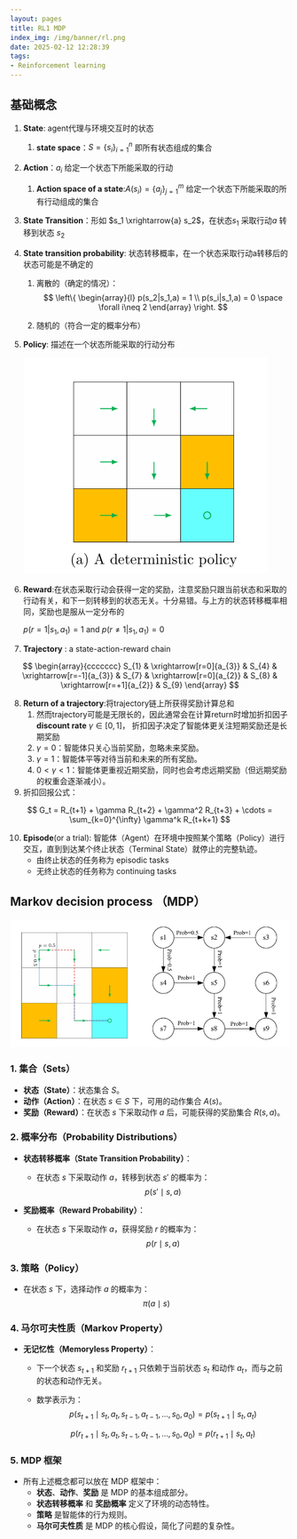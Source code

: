 ```yaml
---
layout: pages
title: RL1 MDP
index_img: /img/banner/rl.png 
date: 2025-02-12 12:28:39
tags:
- Reinforcement learning
---
```


## 基础概念

1. **State**: agent代理与环境交互时的状态

   1. **state space**：$S=\{s_{i}\}_{i=1}^n$ 即所有状态组成的集合

2. **Action**：$a_{i}$ 给定一个状态下所能采取的行动

   1. **Action space of a state**:$A(s_i) = \{a_j\}_{j=1}^m$ 给定一个状态下所能采取的所有行动组成的集合

3. **State Transition**：形如 $s_1 \xrightarrow{a} s_2$，在状态$s_1$ 采取行动$a$ 转移到状态 $s_2$

4. **State transition probability**: 状态转移概率，在一个状态采取行动a转移后的状态可能是不确定的

   1. 离散的（确定的情况）：
      $$
      \left\{
        \begin{array}{l}
          p(s_2|s_1,a) = 1 \\
          p(s_i|s_1,a) = 0 \space \forall i\neq 2
        \end{array} \right.
      $$

   2. 随机的（符合一定的概率分布）

5. **Policy**: 描述在一个状态所能采取的行动分布

   ![](/img/rl/rl_1_policy.png)

6. **Reward**:在状态采取行动会获得一定的奖励，注意奖励只跟当前状态和采取的行动有关，和下一刻转移到的状态无关。十分易错。与上方的状态转移概率相同，奖励也是服从一定分布的

   $p(r = 1|s_1,a_1) = 1$  and  $p(r\neq 1|s_1,a_1)=0$

7. **Trajectory** : a state-action-reward chain

$$
\begin{array}{ccccccc}
S_{1} & \xrightarrow[r=0]{a_{3}} & S_{4} & \xrightarrow[r=-1]{a_{3}} & S_{7} & \xrightarrow[r=0]{a_{2}} & S_{8} & \xrightarrow[r=+1]{a_{2}} & S_{9}
\end{array}
$$

8. **Return of a trajectory**:将trajectory链上所获得奖励计算总和
   1. 然而trajectory可能是无限长的，因此通常会在计算return时增加折扣因子**discount rate** $\gamma \in [0,1]$， 折扣因子决定了智能体更关注短期奖励还是长期奖励
   2. $\gamma =0$：智能体只关心当前奖励，忽略未来奖励。
   3. $\gamma =1$：智能体平等对待当前和未来的所有奖励。
   4. $0 <\gamma <1$：智能体更重视近期奖励，同时也会考虑远期奖励（但远期奖励的权重会逐渐减小）。
9. 折扣回报公式：

$$
G_t = R_{t+1} + \gamma R_{t+2} + \gamma^2 R_{t+3} + \cdots = \sum_{k=0}^{\infty} \gamma^k R_{t+k+1}
$$

10. **Episode**(or a trial): 智能体（Agent）在环境中按照某个策略（Policy）进行交互，直到到达某个终止状态（Terminal State）就停止的完整轨迹。
    * 由终止状态的任务称为 episodic tasks
    * 无终止状态的任务称为 continuing tasks

## Markov decision process （MDP）

![](/img/rl/rl_1_mdp.png)

### 1. **集合（Sets）**

- **状态（State）**：状态集合 $S$。
- **动作（Action）**：在状态 $s \in S$ 下，可用的动作集合 $A(s)$。
- **奖励（Reward）**：在状态 $s$ 下采取动作 $a$ 后，可能获得的奖励集合 $R(s, a)$。

### 2. **概率分布（Probability Distributions）**

- **状态转移概率（State Transition Probability）**：

  - 在状态 $s$ 下采取动作 $a$，转移到状态 $s'$ 的概率为：
    $$
    p(s' \mid s, a)
    $$

- **奖励概率（Reward Probability）**：

  - 在状态 $s$ 下采取动作 $a$，获得奖励 $r$ 的概率为：
    $$
    p(r \mid s, a)
    $$

### 3. **策略（Policy）**

- 在状态 $s$ 下，选择动作 $a$ 的概率为：
  $$
  \pi(a \mid s)
  $$

### 4. **马尔可夫性质（Markov Property）**

- **无记忆性（Memoryless Property）**：

  - 下一个状态 $s_{t+1}$ 和奖励 $r_{t+1}$ 只依赖于当前状态 $s_t$ 和动作 $a_t$，而与之前的状态和动作无关。

  - 数学表示为：
    $$
    p(s_{t+1} \mid s_t, a_t, s_{t-1}, a_{t-1}, \dots, s_0, a_0) = p(s_{t+1} \mid s_t, a_t)
    $$

    $$
    p(r_{t+1} \mid s_t, a_t, s_{t-1}, a_{t-1}, \dots, s_0, a_0) = p(r_{t+1} \mid s_t, a_t)
    $$

### 5. **MDP 框架**

- 所有上述概念都可以放在 MDP 框架中：
  - **状态**、**动作**、**奖励** 是 MDP 的基本组成部分。
  - **状态转移概率** 和 **奖励概率** 定义了环境的动态特性。
  - **策略** 是智能体的行为规则。
  - **马尔可夫性质** 是 MDP 的核心假设，简化了问题的复杂性。

